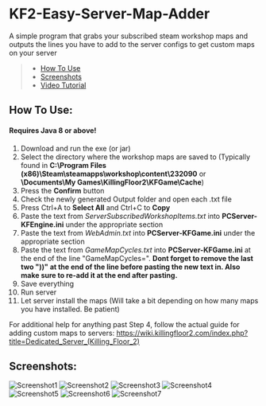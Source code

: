 # KF2-Easy-Server-Map-Adder
A simple program that grabs your subscribed steam workshop maps and outputs the lines you have to add to the server configs to get custom maps on your server

> * [How To Use](https://github.com/SethCohen/KF2-Easy-Server-Map-Adder#how-to-use)
> * [Screenshots](https://github.com/SethCohen/KF2-Easy-Server-Map-Adder#screenshots)
> * [Video Tutorial](https://youtu.be/maLiXN8EfG4)

## How To Use:

#### Requires Java 8 or above!
1. Download and run the exe (or jar)
2. Select the directory where the workshop maps are saved to (Typically found in **C:\Program Files (x86)\Steam\steamapps\workshop\content\232090** or **\Documents\My Games\KillingFloor2\KFGame\Cache**)
3. Press the **Confirm** button
4. Check the newly generated Output folder and open each .txt file
5. Press Ctrl+A to **Select All** and Ctrl+C to **Copy**
6. Paste the text from *ServerSubscribedWorkshopItems.txt* into **PCServer-KFEngine.ini** under the appropriate section
7. Paste the text from *WebAdmin.txt* into **PCServer-KFGame.ini** under the appropriate section
8. Paste the text from *GameMapCycles.txt* into **PCServer-KFGame.ini** at the end of the line "GameMapCycles=". **Dont forget to remove the last two "))" at the end of the line before pasting the new text in. Also make sure to re-add it at the end after pasting.**
9. Save everything
10. Run server
11. Let server install the maps (Will take a bit depending on how many maps you have installed. Be patient)

For additional help for anything past Step 4, follow the actual guide for adding custom maps to servers: https://wiki.killingfloor2.com/index.php?title=Dedicated_Server_(Killing_Floor_2)

## Screenshots:

![Screenshot1](https://i.imgur.com/gyyxMtP.png)
![Screenshot2](https://i.imgur.com/sRPrugG.png)
![Screenshot3](https://i.imgur.com/AWhoRFw.png)
![Screenshot4](https://i.imgur.com/ReBg7rE.png)
![Screenshot5](https://i.imgur.com/89ZI7mD.png)
![Screenshot6](https://i.imgur.com/eK5V4sy.png)
![Screenshot7](https://i.imgur.com/TXR7M2y.png)
